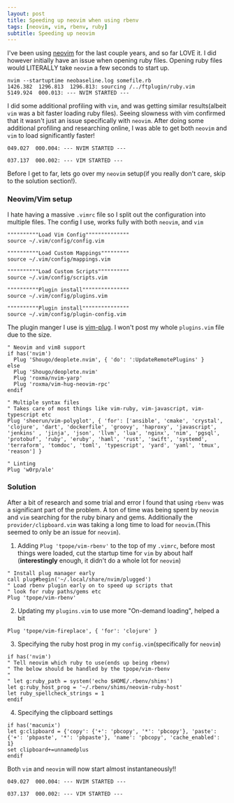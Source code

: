 ```yaml
---
layout: post
title: Speeding up neovim when using rbenv
tags: [neovim, vim, rbenv, ruby]
subtitle: Speeding up neovim
---
```

I've been using [neovim](https://neovim.io/) for the last couple years, and so far LOVE it. I did however initially have an issue
when opening ruby files. Opening ruby files would LITERALLY take `neovim` a few seconds to start up.

```
nvim --startuptime neobaseline.log somefile.rb
1426.382  1296.813  1296.813: sourcing /../ftplugin/ruby.vim
5149.924  000.013: --- NVIM STARTED ---
```
I did some additional profiling with `vim`, and was getting similar results(albeit `vim` was a bit faster loading ruby files). Seeing slowness with
vim confirmed that it wasn't just an issue specifically with `neovim`. After doing some additional profiling and researching online, I was able to get
both `neovim` and `vim` to load significantly faster!

```
049.027  000.004: --- NVIM STARTED ---

037.137  000.002: --- VIM STARTED ---
```
Before I get to far, lets go over my `neovim` setup(if you really don't care, skip to the solution section!).

### Neovim/Vim setup
I hate having a massive `.vimrc` file so I split out the configuration into multiple files.
The config I use, works fully with both `neovim`, and `vim`

```vim
""""""""""Load Vim Config""""""""""""""
source ~/.vim/config/config.vim

""""""""""Load Custom Mappings"""""""""
source ~/.vim/config/mappings.vim

""""""""""Load Custom Scripts""""""""""
source ~/.vim/config/scripts.vim

""""""""""Plugin install"""""""""""""""
source ~/.vim/config/plugins.vim

""""""""""Plugin install"""""""""""""""
source ~/.vim/config/plugin-config.vim
```

The plugin manger I use is [vim-plug](https://github.com/junegunn/vim-plug).
I won't post my whole `plugins.vim` file due to the size.

```vim
" Neovim and vim8 support
if has('nvim')
  Plug 'Shougo/deoplete.nvim', { 'do': ':UpdateRemotePlugins' }
else
  Plug 'Shougo/deoplete.nvim'
  Plug 'roxma/nvim-yarp'
  Plug 'roxma/vim-hug-neovim-rpc'
endif

" Multiple syntax files
" Takes care of most things like vim-ruby, vim-javascript, vim-typescript etc
Plug 'sheerun/vim-polyglot', { 'for': ['ansible', 'cmake', 'crystal', 'clojure', 'dart', 'dockerfile', 'groovy', 'haproxy', 'javascript', 'jenkins' , 'jinja', 'json', 'llvm', 'lua', 'nginx', 'nim', 'pgsql', 'protobuf', 'ruby', 'eruby', 'haml', 'rust', 'swift', 'systemd', 'terraform', 'tomdoc', 'toml', 'typescript', 'yard', 'yaml', 'tmux', 'reason'] }

" Linting
Plug 'w0rp/ale'
```

### Solution
After a bit of research and some trial and error I found that using `rbenv` was a significant part of the problem. A ton of time was being spent by `neovim` and `vim` searching for the ruby binary and gems.
Additionally the `provider/clipboard.vim` was taking a long time to load for `neovim`.(This seemed to only be an issue for `neovim`).


1. Adding `Plug 'tpope/vim-rbenv'` to the top of my `.vimrc`, before most things were loaded, cut the startup time for `vim` by about half (**interestingly** enough, it didn't do a whole lot for `neovim`)
  ```vim
  " Install plug manager early
  call plug#begin('~/.local/share/nvim/plugged')
  " Load rbenv plugin early on to speed up scripts that
  " look for ruby paths/gems etc
  Plug 'tpope/vim-rbenv'
  ```

2. Updating my `plugins.vim` to use more "On-demand loading", helped a bit
  ```vim
  Plug 'tpope/vim-fireplace', { 'for': 'clojure' }
  ```

3. Specifying the ruby host prog in my `config.vim`(specifically for `neovim`)
  ```vim
  if has('nvim')
  " Tell neovim which ruby to use(ends up being rbenv)
  " The below should be handled by the tpope/vim-rbenv
  "
  " let g:ruby_path = system('echo $HOME/.rbenv/shims')
  let g:ruby_host_prog = '~/.rbenv/shims/neovim-ruby-host'
  let ruby_spellcheck_strings = 1
  endif
  ```

4. Specifying the clipboard settings
  ```vim
  if has('macunix')
  let g:clipboard = {'copy': {'+': 'pbcopy', '*': 'pbcopy'}, 'paste': {'+': 'pbpaste', '*': 'pbpaste'}, 'name': 'pbcopy', 'cache_enabled': 1}
  set clipboard+=unnamedplus
  endif
  ```

Both `vim` and `neovim` will now start almost instantaneously!!

```
049.027  000.004: --- NVIM STARTED ---

037.137  000.002: --- VIM STARTED ---
```
